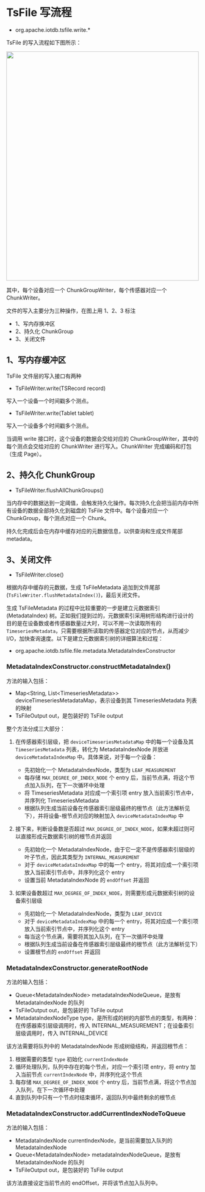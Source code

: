 <!--

    Licensed to the Apache Software Foundation (ASF) under one
    or more contributor license agreements.  See the NOTICE file
    distributed with this work for additional information
    regarding copyright ownership.  The ASF licenses this file
    to you under the Apache License, Version 2.0 (the
    "License"); you may not use this file except in compliance
    with the License.  You may obtain a copy of the License at
    
        http://www.apache.org/licenses/LICENSE-2.0
    
    Unless required by applicable law or agreed to in writing,
    software distributed under the License is distributed on an
    "AS IS" BASIS, WITHOUT WARRANTIES OR CONDITIONS OF ANY
    KIND, either express or implied.  See the License for the
    specific language governing permissions and limitations
    under the License.

-->

# TsFile 写流程

* org.apache.iotdb.tsfile.write.*

TsFile 的写入流程如下图所示：

<img style="width:100%; max-width:800px; max-height:600px; margin-left:auto; margin-right:auto; display:block;" src="https://user-images.githubusercontent.com/19167280/73625238-efba2980-467e-11ea-927e-a7021f8153af.png">

其中，每个设备对应一个 ChunkGroupWriter，每个传感器对应一个 ChunkWriter。

文件的写入主要分为三种操作，在图上用 1、2、3 标注

* 1、写内存换冲区
* 2、持久化 ChunkGroup
* 3、关闭文件

## 1、写内存缓冲区

TsFile 文件层的写入接口有两种

* TsFileWriter.write(TSRecord record)

 写入一个设备一个时间戳多个测点。

* TsFileWriter.write(Tablet tablet)

 写入一个设备多个时间戳多个测点。

当调用 write 接口时，这个设备的数据会交给对应的 ChunkGroupWriter，其中的每个测点会交给对应的 ChunkWriter 进行写入。ChunkWriter 完成编码和打包（生成 Page）。


## 2、持久化 ChunkGroup

* TsFileWriter.flushAllChunkGroups()

当内存中的数据达到一定阈值，会触发持久化操作。每次持久化会把当前内存中所有设备的数据全部持久化到磁盘的 TsFile 文件中。每个设备对应一个 ChunkGroup，每个测点对应一个 Chunk。

持久化完成后会在内存中缓存对应的元数据信息，以供查询和生成文件尾部 metadata。

## 3、关闭文件

* TsFileWriter.close()

根据内存中缓存的元数据，生成 TsFileMetadata 追加到文件尾部(`TsFileWriter.flushMetadataIndex()`)，最后关闭文件。

生成 TsFileMetadata 的过程中比较重要的一步是建立元数据索引 (MetadataIndex) 树。正如我们提到过的，元数据索引采用树形结构进行设计的目的是在设备数或者传感器数量过大时，可以不用一次读取所有的 `TimeseriesMetadata`，只需要根据所读取的传感器定位对应的节点，从而减少 I/O，加快查询速度。以下是建立元数据索引树的详细算法和过程：

* org.apache.iotdb.tsfile.file.metadata.MetadataIndexConstructor

### MetadataIndexConstructor.constructMetadataIndex()

方法的输入包括：
* Map\<String, List\<TimeseriesMetadata\>\> deviceTimeseriesMetadataMap，表示设备到其 TimeseriesMetadata 列表的映射
* TsFileOutput out，是包装好的 TsFile output

整个方法分成三大部分：
1. 在传感器索引层级，把 `deviceTimeseriesMetadataMap` 中的每一个设备及其 `TimeseriesMetadata` 列表，转化为 MetadataIndexNode 并放进 `deviceMetadataIndexMap` 中。具体来说，对于每一个设备：
    * 先初始化一个 MetadataIndexNode，类型为 `LEAF_MEASUREMENT`
    * 每存储 `MAX_DEGREE_OF_INDEX_NODE` 个 entry 后，当前节点满，将这个节点加入队列，在下一次循环中处理
    * 将 TimeseriesMetadata 对应成一个索引项 entry 放入当前索引节点中，并序列化 TimeseriesMetadata
    * 根据队列生成当前设备在传感器索引层级最终的根节点（此方法解析见下），并将设备-根节点对应的映射加入 `deviceMetadataIndexMap` 中

2. 接下来，判断设备数是否超过 `MAX_DEGREE_OF_INDEX_NODE`，如果未超过则可以直接形成元数据索引树的根节点并返回
    * 先初始化一个 MetadataIndexNode，由于它一定不是传感器索引层级的叶子节点，因此其类型为 `INTERNAL_MEASUREMENT`
    * 对于 `deviceMetadataIndexMap` 中的每一个 entry，将其对应成一个索引项放入当前索引节点中，并序列化这个 entry
    * 设置当前 MetadataIndexNode 的 `endOffset` 并返回

3. 如果设备数超过 `MAX_DEGREE_OF_INDEX_NODE`，则需要形成元数据索引树的设备索引层级
    * 先初始化一个 MetadataIndexNode，类型为 `LEAF_DEVICE`
    * 对于 `deviceMetadataIndexMap` 中的每一个 entry，将其对应成一个索引项放入当前索引节点中，并序列化这个 entry
    * 每当这个节点满，需要将其加入队列，在下一次循环中处理
    * 根据队列生成当前设备在传感器索引层级最终的根节点（此方法解析见下）
    * 设置根节点的 `endOffset` 并返回

### MetadataIndexConstructor.generateRootNode

方法的输入包括：
* Queue\<MetadataIndexNode\> metadataIndexNodeQueue，是放有 MetadataIndexNode 的队列
* TsFileOutput out，是包装好的 TsFile output
* MetadataIndexNodeType type，是所形成的树的内部节点的类型，有两种：在传感器索引层级调用时，传入 INTERNAL_MEASUREMENT；在设备索引层级调用时，传入 INTERNAL_DEVICE

该方法需要将队列中的 MetadataIndexNode 形成树级结构，并返回根节点：
1. 根据需要的类型 `type` 初始化 `currentIndexNode`
2. 循环处理队列，队列中存在的每个节点，对应一个索引项 entry，将 entry 加入当前节点 `currentIndexNode` 中，并序列化这个节点
3. 每存储 `MAX_DEGREE_OF_INDEX_NODE` 个 entry 后，当前节点满，将这个节点加入队列，在下一次循环中处理
4. 直到队列中只有一个节点时结束循环，返回队列中最终剩余的根节点

### MetadataIndexConstructor.addCurrentIndexNodeToQueue

方法的输入包括：
* MetadataIndexNode currentIndexNode，是当前需要加入队列的 MetadataIndexNode
* Queue\<MetadataIndexNode\> metadataIndexNodeQueue，是放有 MetadataIndexNode 的队列
* TsFileOutput out，是包装好的 TsFile output

该方法直接设定当前节点的 endOffset，并将该节点加入队列中。